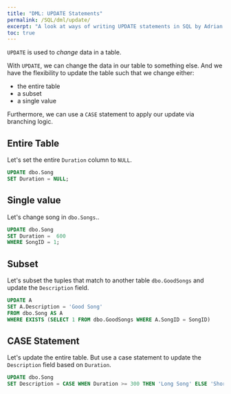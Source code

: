 ```yaml
---
title: "DML: UPDATE Statements"
permalink: /SQL/dml/update/
excerpt: "A look at ways of writing UPDATE statements in SQL by Adrian Ng"
toc: true
---
```


`UPDATE` is used to _change_ data in a table.

With `UPDATE`, we can change the data in our table to something else.
And we have the flexibility to update the table such that we change either:
* the entire table 
* a subset 
* a single value

Furthermore, we can use a `CASE` statement to apply our update via branching logic.

## Entire Table

Let's set the entire `Duration` column to `NULL`.

```sql
UPDATE dbo.Song
SET Duration = NULL;
```

## Single value

Let's change  song in `dbo.Songs`..

```sql
UPDATE dbo.Song
SET Duration =  600
WHERE SongID = 1;
```

## Subset

Let's subset the tuples that match to another table `dbo.GoodSongs` and update the `Description` field.

```sql
UPDATE A
SET A.Description = 'Good Song'
FROM dbo.Song AS A
WHERE EXISTS (SELECT 1 FROM dbo.GoodSongs WHERE A.SongID = SongID)
```

## CASE Statement

Let's update the entire table. But use a case statement to update the `Description` field based on `Duration`.

```sql
UPDATE dbo.Song
SET Description = CASE WHEN Duration >= 300 THEN 'Long Song' ELSE 'Short Song' END
```


